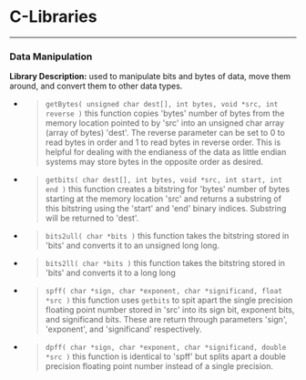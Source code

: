 # C-Libraries
---

### Data Manipulation
**Library Description:** used to manipulate bits and bytes of data, move them around, and convert them to other data types.
* > `getBytes( unsigned char dest[], int bytes, void *src, int reverse )` this function copies 'bytes' number of bytes from the memory location pointed to by 'src' into an unsigned char array (array of bytes) 'dest'.  The reverse parameter can be set to 0 to read bytes in order and 1 to read bytes in reverse order.  This is helpful for dealing with the endianess of the data as little endian systems may store bytes in the opposite order as desired.

* > `getbits( char dest[], int bytes, void *src, int start, int end )` this function creates a bitstring for 'bytes' number of bytes starting at the memory location 'src' and returns a substring of this bitstring using the 'start' and 'end' binary indices.  Substring will be returned to 'dest'.

* > `bits2ull( char *bits )` this function takes the bitstring stored in 'bits' and converts it to an unsigned long long.

* > `bits2ll( char *bits )` this function takes the bitstring stored in 'bits' and converts it to a long long

* > `spff( char *sign, char *exponent, char *significand, float *src )` this function uses `getbits` to spit apart the single precision floating point number stored in 'src' into its sign bit, exponent bits, and significand bits.  These are return through parameters 'sign', 'exponent', and 'significand' respectively.

* > `dpff( char *sign, char *exponent, char *significand, double *src )` this function is identical to 'spff' but splits apart a double precision floating point number instead of a single precision.
